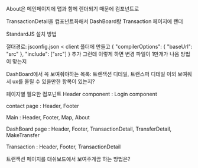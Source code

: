 About은 메인페이지에 맵과 함께 렌더되기 때문에 컴포넌트로

TransactionDetail을 컴포넌트화해서 DashBoard랑 Transaction 페이지에 랜더

StandardJS 설치 방법

절대경로:
jsconfig.json < client 폴더에 만들고
{
  "compilerOptions": {
    "baseUrl": "src"
  },
  "include": ["src"]
}
추가 그런데 이렇게 하면 변경 파일이 1만개가 나옴 방법이 맞는지

DashBoard에서
꼭 보여줘야하는 목록: 
트렌잭션 디테일, 트랜스퍼 디테일 
이외 보여줘서 ux를 올릴 수 있을만한 항목이 있는지?


페이지별 필요한 컴포넌트
Header component : Login component

contact page : 
Header, Footer

Main :
Header, Footer, Map, About

DashBoard page :
Header, Footer, TransactionDetail, TransferDetail, MakeTransfer

Transaction :
Header, Footer, TransactionDetail

트랜잭션 페이지를 대쉬보드에서 보여주게끔 하는 방법은?